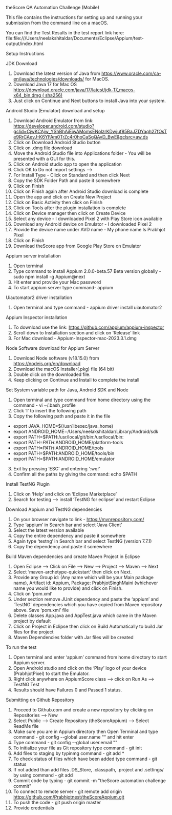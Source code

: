 theScore QA Automation Challenge (Mobile)

This file contains the instructions for setting up and running your submission from the command line on a macOS.

You can find the Test Results in the test report link here: file:file:///Users/neelakshitaldar/Documents/Eclipse/Appium/test-output/index.html


Setup Instructions

JDK Download
1. Download the latest version of Java from https://www.oracle.com/ca-en/java/technologies/downloads/ for MacOS. 
2. Download Java 17 for Mac OS  https://download.oracle.com/java/17/latest/jdk-17_macos-x64_bin.dmg ( sha256)
3. Just click on Continue and Next buttons to install Java into your system.

Android Studio (Emulator) download and setup
1. Download Android Emulator from link: https://developer.android.com/studio?gclid=CjwKCAjw_YShBhAiEiwAMomsENolzrKDwjuf85BaJZDYaqh27fOsTe9RrCAevJ-K6YFAm0TrZc4r0hoCaSgQAvD_BwE&gclsrc=aw.ds
2. Click on Download Android Studio button
3. Click on .dmg file download 
4. Move the Android Studio file into Applications folder - You will be presented with a GUI for this.
5. Click on Android studio app to open the application
6. Click OK to Do not import settings —> 
7. For Install Type - Click on Standard and then click Next 
8. Copy the SDK Folder Path and paste it somewhere
9. Click on Finish 
10. Click on Finish again after Android Studio download is complete
11. Open the app and click on Create New Project 
12. Click on Basic Activity then click on Finish
13. Click on Tools after the plugin installation is complete
14. Click on Device manager then click on Create Device
15. Select any device - I downloaded Pixel 2 with Play Store icon available 
16. Download any Android device on Emulator - I downloaded Pixel 2
17. Provide the device name under AVD name - My phone name Is Prabhjot Pixel
18. Click on Finish
19. Download theScore app from Google Play Store on Emulator 

Appium server installation
1. Open terminal
2. Type command to install Appium 2.0.0-beta.57 Beta version globally - sudo npm install -g Appium@next
3. Hit enter and provide your Mac password
4. To start appium server type command- appium

Uiautomator2 driver installation
1. Open terminal and type command - appium driver install  uiautomator2

Appium Inspector installation
1. To download use the link: https://github.com/appium/appium-inspector
2. Scroll down to Installation section and click on ‘Release’ link
3. For Mac download -  Appium-Inspector-mac-2023.3.1.dmg  

Node Software download for Appium Server
1. Download Node software (v18.15.0) from https://nodejs.org/en/download
2. Download the macOS Installer(.pkg) file (64 bit)
3. Double click on the downloaded file. 
4. Keep clicking on Continue and Install to complete the install

Set System variable path for Java, Android SDK and Node 
1. Open terminal and type command from home directory using the command - vi ~/.bash_profile
2. Click ‘I’ to insert the following path 
3. Copy the following path and paste it in the file
 * export JAVA_HOME=$(/usr/libexec/java_home)
 * export ANDROID_HOME=/Users/neelakshitaldar/Library/Android/sdk
 * export PATH=$PATH:/usr/local/git/bin:/usr/local/bin:
 * export PATH=$PATH:$ANDROID_HOME/platform-tools
 * export PATH=$PATH:$ANDROID_HOME/tools
 * export PATH=$PATH:ANDROID_HOME/tools/bin
 * export PATH=$PATH:ANDROID_HOME/emulator
3. Exit by pressing ‘ESC’ and entering ‘:wq!’
4. Confirm all the paths by giving the command: echo $PATH 

Install TestNG Plugin
1. Click on ‘Help’ and click on ‘Eclipse Marketplace’
2. Search for testing —> install ‘TestNG for eclipse’ and restart Eclipse

Download Appium and TestNG dependencies 
1. On your browser navigate to link - https://mvnrepository.com/
2. Type ‘appium’ in Search bar and select ‘Java Client’
3. Select the latest version available
4. Copy the entire dependency and paste it somewhere
5. Again type ‘testng’ in Search bar and select TestNG (version 7.7.1)
6. Copy the dependency and paste it somewhere

Build Maven dependencies and create Maven Project in Eclipse
1. Open Eclipse —> Click on File —> New —> Project —> Maven —> Next
2. Select ‘maven-archetype-quickstart’ then click on Next.
3. Provide any Group id: (Any name which will be your Main package name), Artifact id: Appium, Package: PrabhjotSinghMaini (whichever name you would like to provide) and click on Finish.
4. Click on ‘pom.xml’
5. Under <dependencies> section remove JUnit dependency and paste the ‘appium’ and ‘TestNG’ dependencies which you have copied from Maven repository above. Save ‘pom.xml’ file
6. Delete classes App.java and AppTest.java which came in the Maven project by default
7. Click on Project in Eclipse then click on Build Automatically to build Jar files for the project
8. Maven Dependencies folder with Jar files will be created

To run the test 
1. Open terminal and enter ‘appium’ command from home directory to start Appium server.
2. Open Android studio and click on the ‘Play’ logo of your device (PrabhjotPixel) to start the Emulator.
3. Right click anywhere on AppiumScore class —> click on Run As —> TestNG Test
4. Results should have Failures 0 and Passed 1 status.

Submitting on Github Repository
1. Proceed to Github.com and create a new repository by clicking on Repositories —> New
2. Select Public —> Create Repository (theScoreAppium) --> Select ReadMe file 
3. Make sure you are in Appium directory then Open Terminal and type command - git config --global user.name "<github username>" and hit enter
4. Type command - git config --global user.email "<github emailaddress>"
5. To initialize your file as Git repository type command - git init 
6. Add files to staging by typinmg command - git add *
7. To check status of files which have been added type command - git status 
8. If not added than add files .DS_Store, .classpath, .project and .settings/ by using command - git add <filename>  
8. Commit code by typing - git commit -m "theScore automation challenge commit"
9. To connect to remote server - git remote add origin https://github.com/Prabhjotnest/theScoreAppium.git
10. To push the code - git push origin master
11. Provide credentials
